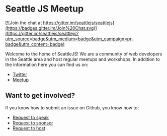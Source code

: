 # Seattle JS Meetup

[![Join the chat at https://gitter.im/seattlejs/seattlejs](https://badges.gitter.im/Join%20Chat.svg)](https://gitter.im/seattlejs/seattlejs?utm_source=badge&utm_medium=badge&utm_campaign=pr-badge&utm_content=badge)

Welcome to the home of SeattleJS! We are a community of web developers in the Seattle area and host regular meetups and workshops. In addition to the information here you can find us on:

* [Twitter](http://twitter.com/seattlejs)
* [Meetup](http://meetup.com/seattlejs)

## Want to get involved?

If you know how to submit an issue on Github, you know how to:

* [Request to speak](/request-to-speak.md)
* [Request to sponsor](/sponsor-guidelines.md)
* [Request to host](/hosting-guidelines.md)

